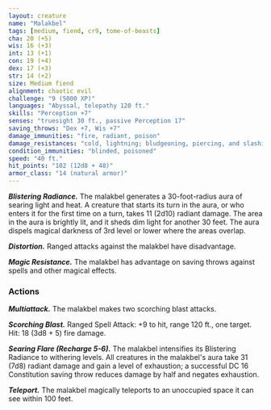 ```yaml
---
layout: creature
name: "Malakbel"
tags: [medium, fiend, cr9, tome-of-beasts]
cha: 20 (+5)
wis: 16 (+3)
int: 13 (+1)
con: 19 (+4)
dex: 17 (+3)
str: 14 (+2)
size: Medium fiend
alignment: chaotic evil
challenge: "9 (5000 XP)"
languages: "Abyssal, telepathy 120 ft."
skills: "Perception +7"
senses: "truesight 30 ft., passive Perception 17"
saving_throws: "Dex +7, Wis +7"
damage_immunities: "fire, radiant, poison"
damage_resistances: "cold, lightning; bludgeoning, piercing, and slashing damage from nonmagical weapons"
condition_immunities: "blinded, poisoned"
speed: "40 ft."
hit_points: "102 (12d8 + 48)"
armor_class: "14 (natural armor)"
---
```


***Blistering Radiance.*** The malakbel generates a 30-foot-radius aura of searing light and heat. A creature that starts its turn in the aura, or who enters it for the first time on a turn, takes 11 (2d10) radiant damage. The area in the aura is brightly lit, and it sheds dim light for another 30 feet. The aura dispels magical darkness of 3rd level or lower where the areas overlap.

***Distortion.*** Ranged attacks against the malakbel have disadvantage.

***Magic Resistance.*** The malakbel has advantage on saving throws against spells and other magical effects.

### Actions

***Multiattack.*** The malakbel makes two scorching blast attacks.

***Scorching Blast.*** Ranged Spell Attack: +9 to hit, range 120 ft., one target. Hit: 18 (3d8 + 5) fire damage.

***Searing Flare (Recharge 5-6).*** The malakbel intensifies its Blistering Radiance to withering levels. All creatures in the malakbel's aura take 31 (7d8) radiant damage and gain a level of exhaustion; a successful DC 16 Constitution saving throw reduces damage by half and negates exhaustion.

***Teleport.*** The malakbel magically teleports to an unoccupied space it can see within 100 feet.

